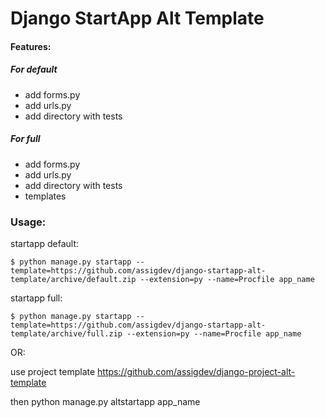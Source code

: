 # Django StartApp Alt Template

#### Features:

##### For default
- add forms.py
- add urls.py
- add directory with tests

##### For full
- add forms.py
- add urls.py
- add directory with tests
- templates


### Usage:

startapp default:

    $ python manage.py startapp --template=https://github.com/assigdev/django-startapp-alt-template/archive/default.zip --extension=py --name=Procfile app_name
    
startapp full:

    $ python manage.py startapp --template=https://github.com/assigdev/django-startapp-alt-template/archive/full.zip --extension=py --name=Procfile app_name

OR:

use project template https://github.com/assigdev/django-project-alt-template

then python manage.py altstartapp app_name
